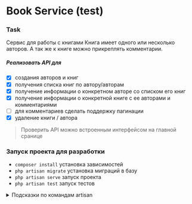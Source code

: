 # Book Service (test)

### Task

Сервис для работы с книгами
Книга имеет одного или несколько авторов.
А так же к книге можно прикреплять комментарии.

##### Реализовать API для 
- [x] создания авторов и книг
- [x] получения списка книг по автору/авторам
- [x] получение информации о конкретном авторе со списком его книг
- [x] получение информации о конкретной книге с ее авторами и комментариями
- [ ] для комментариев сделать поддержку пагинации
- [x] удаление книги / автора

> Проверить API можно встроенным интерфейсом на главной сранице

### Запуск проекта для разработки
- `composer install` установка зависимостей
- `php artisan migrate` установка миграций в базу
- `php artisan serve` запуск проекта
- `php artisan test` запуск тестов


<details>
    <summary>Подсказки по командам artisan</summary>

        Генерация компонентов шаблонов
        `php artisan make:component Page`
        `php artisan make:component Forms/Input`

        Генерация коллекций и ресурсов
        `php artisan make:resource BookCollection --collection`
        `php artisan make:resource BookResource`

        Генерация контроллера, ключ --api генерит контроллер с шаблоном для работы API
        `php artisan make:controller BookReviewController --api`

        Генерация валидатора
        `php artisan make:request BookStoreRequest`

        Генерация файла модели
        ключи: -m - миграции, -c - контроллера, -r - ресурс, -f - фабрики, -s - сидинг
        Возможно указание нескольких ключей: -mcr
        `php artisan make:model Book -m`

        Миграция с очисткой
        `php artisan migrate:fresh`
        Миграция одной таблицы
        `php artisan make:migration create_autor_to_book_table`
</details>
